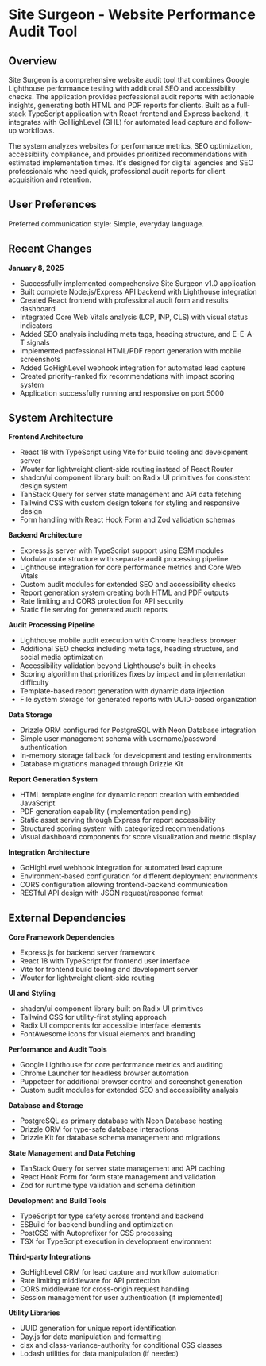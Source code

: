 # Site Surgeon - Website Performance Audit Tool

## Overview

Site Surgeon is a comprehensive website audit tool that combines Google Lighthouse performance testing with additional SEO and accessibility checks. The application provides professional audit reports with actionable insights, generating both HTML and PDF reports for clients. Built as a full-stack TypeScript application with React frontend and Express backend, it integrates with GoHighLevel (GHL) for automated lead capture and follow-up workflows.

The system analyzes websites for performance metrics, SEO optimization, accessibility compliance, and provides prioritized recommendations with estimated implementation times. It's designed for digital agencies and SEO professionals who need quick, professional audit reports for client acquisition and retention.

## User Preferences

Preferred communication style: Simple, everyday language.

## Recent Changes

**January 8, 2025**
- Successfully implemented comprehensive Site Surgeon v1.0 application
- Built complete Node.js/Express API backend with Lighthouse integration
- Created React frontend with professional audit form and results dashboard
- Integrated Core Web Vitals analysis (LCP, INP, CLS) with visual status indicators
- Added SEO analysis including meta tags, heading structure, and E-E-A-T signals
- Implemented professional HTML/PDF report generation with mobile screenshots
- Added GoHighLevel webhook integration for automated lead capture
- Created priority-ranked fix recommendations with impact scoring system
- Application successfully running and responsive on port 5000

## System Architecture

**Frontend Architecture**
- React 18 with TypeScript using Vite for build tooling and development server
- Wouter for lightweight client-side routing instead of React Router
- shadcn/ui component library built on Radix UI primitives for consistent design system
- TanStack Query for server state management and API data fetching
- Tailwind CSS with custom design tokens for styling and responsive design
- Form handling with React Hook Form and Zod validation schemas

**Backend Architecture**  
- Express.js server with TypeScript support using ESM modules
- Modular route structure with separate audit processing pipeline
- Lighthouse integration for core performance metrics and Core Web Vitals
- Custom audit modules for extended SEO and accessibility checks
- Report generation system creating both HTML and PDF outputs
- Rate limiting and CORS protection for API security
- Static file serving for generated audit reports

**Audit Processing Pipeline**
- Lighthouse mobile audit execution with Chrome headless browser
- Additional SEO checks including meta tags, heading structure, and social media optimization
- Accessibility validation beyond Lighthouse's built-in checks
- Scoring algorithm that prioritizes fixes by impact and implementation difficulty
- Template-based report generation with dynamic data injection
- File system storage for generated reports with UUID-based organization

**Data Storage**
- Drizzle ORM configured for PostgreSQL with Neon Database integration
- Simple user management schema with username/password authentication
- In-memory storage fallback for development and testing environments
- Database migrations managed through Drizzle Kit

**Report Generation System**
- HTML template engine for dynamic report creation with embedded JavaScript
- PDF generation capability (implementation pending)
- Static asset serving through Express for report accessibility
- Structured scoring system with categorized recommendations
- Visual dashboard components for score visualization and metric display

**Integration Architecture**
- GoHighLevel webhook integration for automated lead capture
- Environment-based configuration for different deployment environments
- CORS configuration allowing frontend-backend communication
- RESTful API design with JSON request/response format

## External Dependencies

**Core Framework Dependencies**
- Express.js for backend server framework
- React 18 with TypeScript for frontend user interface
- Vite for frontend build tooling and development server
- Wouter for lightweight client-side routing

**UI and Styling**
- shadcn/ui component library built on Radix UI primitives
- Tailwind CSS for utility-first styling approach
- Radix UI components for accessible interface elements
- FontAwesome icons for visual elements and branding

**Performance and Audit Tools**
- Google Lighthouse for core performance metrics and auditing
- Chrome Launcher for headless browser automation
- Puppeteer for additional browser control and screenshot generation
- Custom audit modules for extended SEO and accessibility analysis

**Database and Storage**
- PostgreSQL as primary database with Neon Database hosting
- Drizzle ORM for type-safe database interactions
- Drizzle Kit for database schema management and migrations

**State Management and Data Fetching**
- TanStack Query for server state management and API caching
- React Hook Form for form state management and validation
- Zod for runtime type validation and schema definition

**Development and Build Tools**
- TypeScript for type safety across frontend and backend
- ESBuild for backend bundling and optimization
- PostCSS with Autoprefixer for CSS processing
- TSX for TypeScript execution in development environment

**Third-party Integrations**
- GoHighLevel CRM for lead capture and workflow automation
- Rate limiting middleware for API protection
- CORS middleware for cross-origin request handling
- Session management for user authentication (if implemented)

**Utility Libraries**
- UUID generation for unique report identification
- Day.js for date manipulation and formatting
- clsx and class-variance-authority for conditional CSS classes
- Lodash utilities for data manipulation (if needed)